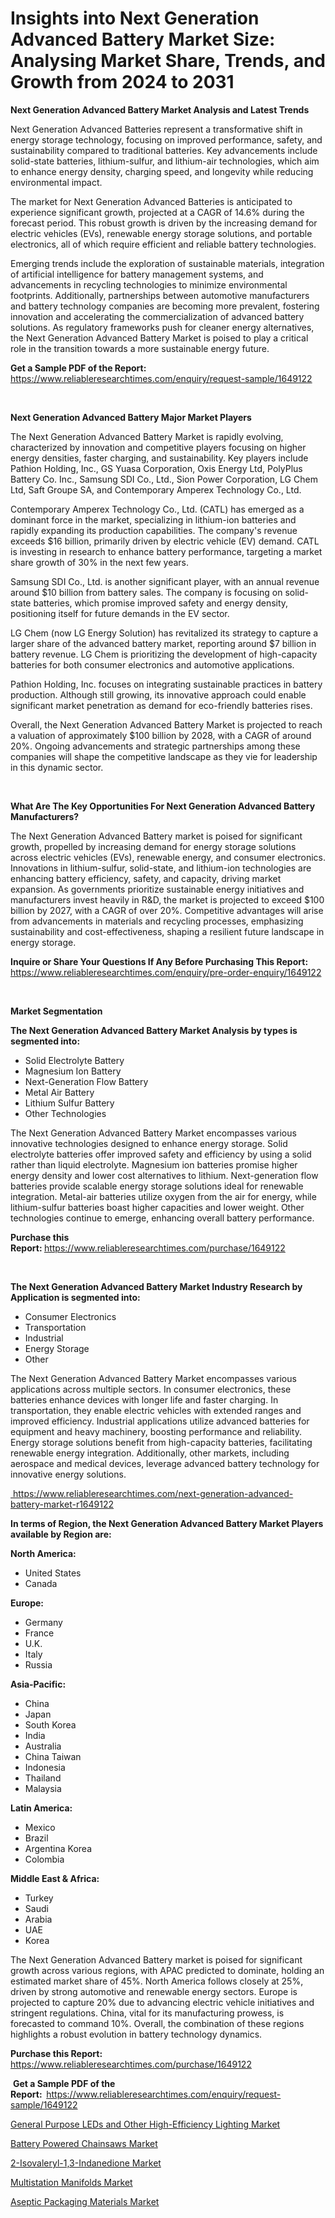 <p><h1>Insights into Next Generation Advanced Battery Market Size: Analysing Market Share, Trends, and Growth from 2024 to 2031</h1></p><p><strong>Next Generation Advanced Battery Market Analysis and Latest Trends</strong></p>
<p><p>Next Generation Advanced Batteries represent a transformative shift in energy storage technology, focusing on improved performance, safety, and sustainability compared to traditional batteries. Key advancements include solid-state batteries, lithium-sulfur, and lithium-air technologies, which aim to enhance energy density, charging speed, and longevity while reducing environmental impact.</p><p>The market for Next Generation Advanced Batteries is anticipated to experience significant growth, projected at a CAGR of 14.6% during the forecast period. This robust growth is driven by the increasing demand for electric vehicles (EVs), renewable energy storage solutions, and portable electronics, all of which require efficient and reliable battery technologies. </p><p>Emerging trends include the exploration of sustainable materials, integration of artificial intelligence for battery management systems, and advancements in recycling technologies to minimize environmental footprints. Additionally, partnerships between automotive manufacturers and battery technology companies are becoming more prevalent, fostering innovation and accelerating the commercialization of advanced battery solutions. As regulatory frameworks push for cleaner energy alternatives, the Next Generation Advanced Battery Market is poised to play a critical role in the transition towards a more sustainable energy future.</p></p>
<p><strong>Get a Sample PDF of the Report:&nbsp;</strong> <a href="https://www.reliableresearchtimes.com/enquiry/request-sample/1649122?utm_campaign=1266&utm_medium=2&utm_source=Github&utm_content=ia&utm_term=15102024&utm_id=next-generation-advanced-battery">https://www.reliableresearchtimes.com/enquiry/request-sample/1649122</a></p>
<p>&nbsp;</p>
<p><strong>Next Generation Advanced Battery Major Market Players</strong></p>
<p><p>The Next Generation Advanced Battery Market is rapidly evolving, characterized by innovation and competitive players focusing on higher energy densities, faster charging, and sustainability. Key players include Pathion Holding, Inc., GS Yuasa Corporation, Oxis Energy Ltd, PolyPlus Battery Co. Inc., Samsung SDI Co., Ltd., Sion Power Corporation, LG Chem Ltd, Saft Groupe SA, and Contemporary Amperex Technology Co., Ltd. </p><p>Contemporary Amperex Technology Co., Ltd. (CATL) has emerged as a dominant force in the market, specializing in lithium-ion batteries and rapidly expanding its production capabilities. The company's revenue exceeds $16 billion, primarily driven by electric vehicle (EV) demand. CATL is investing in research to enhance battery performance, targeting a market share growth of 30% in the next few years.</p><p>Samsung SDI Co., Ltd. is another significant player, with an annual revenue around $10 billion from battery sales. The company is focusing on solid-state batteries, which promise improved safety and energy density, positioning itself for future demands in the EV sector.</p><p>LG Chem (now LG Energy Solution) has revitalized its strategy to capture a larger share of the advanced battery market, reporting around $7 billion in battery revenue. LG Chem is prioritizing the development of high-capacity batteries for both consumer electronics and automotive applications.</p><p>Pathion Holding, Inc. focuses on integrating sustainable practices in battery production. Although still growing, its innovative approach could enable significant market penetration as demand for eco-friendly batteries rises.</p><p>Overall, the Next Generation Advanced Battery Market is projected to reach a valuation of approximately $100 billion by 2028, with a CAGR of around 20%. Ongoing advancements and strategic partnerships among these companies will shape the competitive landscape as they vie for leadership in this dynamic sector.</p></p>
<p>&nbsp;</p>
<p><strong>What Are The Key Opportunities For Next Generation Advanced Battery Manufacturers?</strong></p>
<p><p>The Next Generation Advanced Battery market is poised for significant growth, propelled by increasing demand for energy storage solutions across electric vehicles (EVs), renewable energy, and consumer electronics. Innovations in lithium-sulfur, solid-state, and lithium-ion technologies are enhancing battery efficiency, safety, and capacity, driving market expansion. As governments prioritize sustainable energy initiatives and manufacturers invest heavily in R&D, the market is projected to exceed $100 billion by 2027, with a CAGR of over 20%. Competitive advantages will arise from advancements in materials and recycling processes, emphasizing sustainability and cost-effectiveness, shaping a resilient future landscape in energy storage.</p></p>
<p><strong>Inquire or Share Your Questions If Any Before Purchasing This Report:</strong> <a href="https://www.reliableresearchtimes.com/enquiry/pre-order-enquiry/1649122?utm_campaign=1266&utm_medium=2&utm_source=Github&utm_content=ia&utm_term=15102024&utm_id=next-generation-advanced-battery">https://www.reliableresearchtimes.com/enquiry/pre-order-enquiry/1649122</a></p>
<p>&nbsp;</p>
<p><strong>Market Segmentation</strong></p>
<p><strong>The Next Generation Advanced Battery Market Analysis by types is segmented into:</strong></p>
<p><ul><li>Solid Electrolyte Battery</li><li>Magnesium Ion Battery</li><li>Next-Generation Flow Battery</li><li>Metal Air Battery</li><li>Lithium Sulfur Battery</li><li>Other Technologies</li></ul></p>
<p><p>The Next Generation Advanced Battery Market encompasses various innovative technologies designed to enhance energy storage. Solid electrolyte batteries offer improved safety and efficiency by using a solid rather than liquid electrolyte. Magnesium ion batteries promise higher energy density and lower cost alternatives to lithium. Next-generation flow batteries provide scalable energy storage solutions ideal for renewable integration. Metal-air batteries utilize oxygen from the air for energy, while lithium-sulfur batteries boast higher capacities and lower weight. Other technologies continue to emerge, enhancing overall battery performance.</p></p>
<p><strong>Purchase this Report:&nbsp;</strong><a href="https://www.reliableresearchtimes.com/purchase/1649122?utm_campaign=1266&utm_medium=2&utm_source=Github&utm_content=ia&utm_term=15102024&utm_id=next-generation-advanced-battery">https://www.reliableresearchtimes.com/purchase/1649122</a></p>
<p>&nbsp;</p>
<p><strong>The Next Generation Advanced Battery Market Industry Research by Application is segmented into:</strong></p>
<p><ul><li>Consumer Electronics</li><li>Transportation</li><li>Industrial</li><li>Energy Storage</li><li>Other</li></ul></p>
<p><p>The Next Generation Advanced Battery Market encompasses various applications across multiple sectors. In consumer electronics, these batteries enhance devices with longer life and faster charging. In transportation, they enable electric vehicles with extended ranges and improved efficiency. Industrial applications utilize advanced batteries for equipment and heavy machinery, boosting performance and reliability. Energy storage solutions benefit from high-capacity batteries, facilitating renewable energy integration. Additionally, other markets, including aerospace and medical devices, leverage advanced battery technology for innovative energy solutions.</p></p>
<p><a href="https://www.reliableresearchtimes.com/next-generation-advanced-battery-market-r1649122?utm_campaign=1266&utm_medium=2&utm_source=Github&utm_content=ia&utm_term=15102024&utm_id=next-generation-advanced-battery">&nbsp;https://www.reliableresearchtimes.com/next-generation-advanced-battery-market-r1649122</a></p>
<p><strong>In terms of Region, the Next Generation Advanced Battery Market Players available by Region are:</strong></p>
<p>
    <p> <strong> North America: </strong>
        <ul>
            <li>United States</li>
            <li>Canada</li>
        </ul>
        </p> 
    <p> <strong> Europe: </strong>
        <ul>
            <li>Germany</li>
            <li>France</li>
            <li>U.K.</li>
            <li>Italy</li>
            <li>Russia</li>
        </ul>
        </p> 
    <p> <strong> Asia-Pacific: </strong>
        <ul>
            <li>China</li>
            <li>Japan</li>
            <li>South Korea</li>
            <li>India</li>
            <li>Australia</li>
            <li>China Taiwan</li>
            <li>Indonesia</li>
            <li>Thailand</li>
            <li>Malaysia</li>
        </ul>
        </p> 
    <p> <strong> Latin America: </strong>
        <ul>
            <li>Mexico</li>
            <li>Brazil</li>
            <li>Argentina Korea</li>
            <li>Colombia</li>
        </ul>
        </p> 
    <p> <strong> Middle East & Africa: </strong>
        <ul>
            <li>Turkey</li>
            <li>Saudi</li>
            <li>Arabia</li>
            <li>UAE</li>
            <li>Korea</li>
        </ul>
    </p>
    </p>
<p><p>The Next Generation Advanced Battery market is poised for significant growth across various regions, with APAC predicted to dominate, holding an estimated market share of 45%. North America follows closely at 25%, driven by strong automotive and renewable energy sectors. Europe is projected to capture 20% due to advancing electric vehicle initiatives and stringent regulations. China, vital for its manufacturing prowess, is forecasted to command 10%. Overall, the combination of these regions highlights a robust evolution in battery technology dynamics.</p></p>
<p><strong>Purchase this Report: </strong><a href="https://www.reliableresearchtimes.com/purchase/1649122?utm_campaign=1266&utm_medium=2&utm_source=Github&utm_content=ia&utm_term=15102024&utm_id=next-generation-advanced-battery">https://www.reliableresearchtimes.com/purchase/1649122</a></p>
<p>&nbsp;<strong>Get a Sample PDF of the Report:&nbsp;&nbsp;</strong><a href="https://www.reliableresearchtimes.com/enquiry/request-sample/1649122?utm_campaign=1266&utm_medium=2&utm_source=Github&utm_content=ia&utm_term=15102024&utm_id=next-generation-advanced-battery">https://www.reliableresearchtimes.com/enquiry/request-sample/1649122</a></p>
<p><strong></strong></p>
<p><p><a href="https://www.linkedin.com/pulse/regulatory-landscape-its-influence-global-general-purpose-leds-do9xe?utm_campaign=1266&utm_medium=2&utm_source=Github&utm_content=ia&utm_term=15102024&utm_id=next-generation-advanced-battery">General Purpose LEDs and Other High-Efficiency Lighting Market</a></p><p><a href="https://www.linkedin.com/pulse/battery-powered-chainsaws-market-size-growing-cagr-75-9pv1e?utm_campaign=1266&utm_medium=2&utm_source=Github&utm_content=ia&utm_term=15102024&utm_id=next-generation-advanced-battery">Battery Powered Chainsaws Market</a></p><p><a href="https://www.linkedin.com/pulse/global-2-isovaleryl-13-indanedione-industry-analysis-report-oyl3e?utm_campaign=1266&utm_medium=2&utm_source=Github&utm_content=ia&utm_term=15102024&utm_id=next-generation-advanced-battery">2-Isovaleryl-1,3-Indanedione Market</a></p><p><a href="https://www.linkedin.com/pulse/global-multistation-manifolds-market-landscape-future-nfede?trk=public_post_embed_feed-article-content&utm_campaign=1266&utm_medium=2&utm_source=Github&utm_content=ia&utm_term=15102024&utm_id=next-generation-advanced-battery">Multistation Manifolds Market</a></p><p><a href="https://www.linkedin.com/pulse/emerging-opportunities-challenges-global-aseptic-packaging-2gv8e?utm_campaign=1266&utm_medium=2&utm_source=Github&utm_content=ia&utm_term=15102024&utm_id=next-generation-advanced-battery">Aseptic Packaging Materials Market</a></p></p>